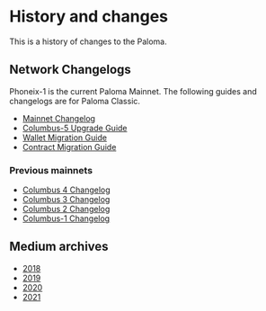 # History and changes

This is a history of changes to the Paloma.

## Network Changelogs

Phoneix-1 is the current Paloma Mainnet. The following guides and changelogs are for Paloma Classic.

- [Mainnet Changelog](https://github.com/Paloma-money/core/blob/main/CHANGELOG.md)
- [Columbus-5 Upgrade Guide](https://github.com/Paloma-money/mainnet/wiki/Columbus-5-Upgrade-Instructions)
- [Wallet Migration Guide](https://github.com/Paloma-money/mainnet/wiki/Columbus-5-Wallet-Migration-Guide)
- [Contract Migration Guide](https://github.com/Paloma-money/mainnet/wiki/Columbus-5-Contract-Migration-Guide)

### Previous mainnets

- [Columbus 4 Changelog](https://github.com/Paloma-money/core/blob/main/CHANGELOG.md#045)
- [Columbus 3 Changelog](https://github.com/Paloma-money/core/blob/main/CHANGELOG.md#030)
- [Columbus 2 Changelog](https://github.com/Paloma-money/core/blob/main/CHANGELOG.md#020)
- [Columbus-1 Changelog](https://github.com/Paloma-money/core/blob/main/CHANGELOG.md#150-market-swap-protections)

## Medium archives

- [2018](https://medium.com/Paloma-money/archive/2018)
- [2019](https://medium.com/Paloma-money/archive/2019)
- [2020](https://medium.com/Paloma-money/archive/2020)
- [2021](https://medium.com/Paloma-money/archive/2021)

